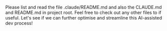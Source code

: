 Please list and read the file .claude/README.md and also the CLAUDE.md and README.md in project root.
Feel free to check out any other files to if useful.
Let's see if we can further optimise and streamline this AI-assisted dev process!
